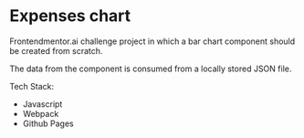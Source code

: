 # Expenses chart

Frontendmentor.ai challenge project in which a bar chart component should be created from scratch.

The data from the component is consumed from a locally stored JSON file.

Tech Stack:

* Javascript
* Webpack
* Github Pages
